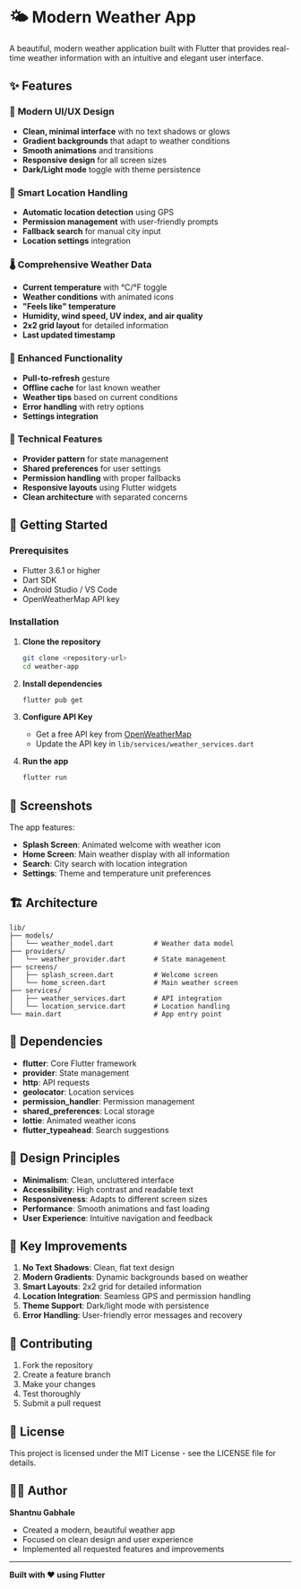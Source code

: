 # 🌤️ Modern Weather App

A beautiful, modern weather application built with Flutter that provides real-time weather information with an intuitive and elegant user interface.

## ✨ Features

### 🎨 **Modern UI/UX Design**
- **Clean, minimal interface** with no text shadows or glows
- **Gradient backgrounds** that adapt to weather conditions
- **Smooth animations** and transitions
- **Responsive design** for all screen sizes
- **Dark/Light mode** toggle with theme persistence

### 📍 **Smart Location Handling**
- **Automatic location detection** using GPS
- **Permission management** with user-friendly prompts
- **Fallback search** for manual city input
- **Location settings** integration

### 🌡️ **Comprehensive Weather Data**
- **Current temperature** with °C/°F toggle
- **Weather conditions** with animated icons
- **"Feels like" temperature**
- **Humidity, wind speed, UV index, and air quality**
- **2x2 grid layout** for detailed information
- **Last updated timestamp**

### 🔄 **Enhanced Functionality**
- **Pull-to-refresh** gesture
- **Offline cache** for last known weather
- **Weather tips** based on current conditions
- **Error handling** with retry options
- **Settings integration**

### 🎯 **Technical Features**
- **Provider pattern** for state management
- **Shared preferences** for user settings
- **Permission handling** with proper fallbacks
- **Responsive layouts** using Flutter widgets
- **Clean architecture** with separated concerns

## 🚀 Getting Started

### Prerequisites
- Flutter 3.6.1 or higher
- Dart SDK
- Android Studio / VS Code
- OpenWeatherMap API key

### Installation

1. **Clone the repository**
   ```bash
   git clone <repository-url>
   cd weather-app
   ```

2. **Install dependencies**
   ```bash
   flutter pub get
   ```

3. **Configure API Key**
   - Get a free API key from [OpenWeatherMap](https://openweathermap.org/api)
   - Update the API key in `lib/services/weather_services.dart`

4. **Run the app**
   ```bash
   flutter run
   ```

## 📱 Screenshots

The app features:
- **Splash Screen**: Animated welcome with weather icon
- **Home Screen**: Main weather display with all information
- **Search**: City search with location integration
- **Settings**: Theme and temperature unit preferences

## 🏗️ Architecture

```
lib/
├── models/
│   └── weather_model.dart          # Weather data model
├── providers/
│   └── weather_provider.dart       # State management
├── screens/
│   ├── splash_screen.dart          # Welcome screen
│   └── home_screen.dart            # Main weather screen
├── services/
│   ├── weather_services.dart       # API integration
│   └── location_service.dart       # Location handling
└── main.dart                       # App entry point
```

## 🔧 Dependencies

- **flutter**: Core Flutter framework
- **provider**: State management
- **http**: API requests
- **geolocator**: Location services
- **permission_handler**: Permission management
- **shared_preferences**: Local storage
- **lottie**: Animated weather icons
- **flutter_typeahead**: Search suggestions

## 🎨 Design Principles

- **Minimalism**: Clean, uncluttered interface
- **Accessibility**: High contrast and readable text
- **Responsiveness**: Adapts to different screen sizes
- **Performance**: Smooth animations and fast loading
- **User Experience**: Intuitive navigation and feedback

## 🌟 Key Improvements

1. **No Text Shadows**: Clean, flat text design
2. **Modern Gradients**: Dynamic backgrounds based on weather
3. **Smart Layouts**: 2x2 grid for detailed information
4. **Location Integration**: Seamless GPS and permission handling
5. **Theme Support**: Dark/light mode with persistence
6. **Error Handling**: User-friendly error messages and recovery

## 🤝 Contributing

1. Fork the repository
2. Create a feature branch
3. Make your changes
4. Test thoroughly
5. Submit a pull request

## 📄 License

This project is licensed under the MIT License - see the LICENSE file for details.

## 👨‍💻 Author

**Shantnu Gabhale**
- Created a modern, beautiful weather app
- Focused on clean design and user experience
- Implemented all requested features and improvements

---

**Built with ❤️ using Flutter**